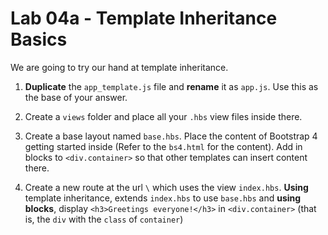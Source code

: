 # Lab 04a - Template Inheritance Basics

We are going to try our hand at template inheritance. 

1. **Duplicate** the `app_template.js` file and **rename** it as `app.js`. Use this as the base of your answer.

2. Create a `views` folder and place all your `.hbs` view files inside there.

3. Create a base layout named `base.hbs`. Place the content of Bootstrap 4 getting started inside (Refer to the `bs4.html` for the content).
   Add in blocks to `<div.container>` so that other templates can insert content there.

4. Create a new route at the url `\` which uses the view `index.hbs`. **Using** template inheritance, extends `index.hbs` to use `base.hbs`
   and **using blocks**, display `<h3>Greetings everyone!</h3>` in `<div.container>` (that is, the `div` with the `class` of `container`)